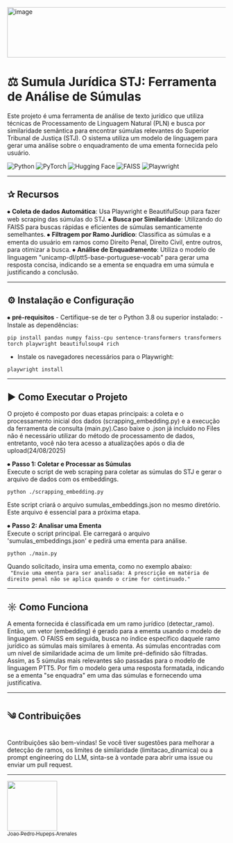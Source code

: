 <img width="512" height="116" alt="image" src="https://github.com/user-attachments/assets/9a36285e-cae9-437c-b17d-bbb1f8b68a30" />

# ⚖️ Sumula Jurídica STJ: Ferramenta de Análise de Súmulas

Este projeto é uma ferramenta de análise de texto jurídico que utiliza técnicas de Processamento de Linguagem Natural (PLN) e busca por similaridade semântica para encontrar súmulas relevantes do Superior Tribunal de Justiça (STJ). O sistema utiliza um modelo de linguagem para gerar uma análise sobre o enquadramento de uma ementa fornecida pelo usuário.

![Python](https://img.shields.io/badge/Python-3776AB?style=for-the-badge&logo=python&logoColor=white)
![PyTorch](https://img.shields.io/badge/PyTorch-EE4C2C?style=for-the-badge&logo=pytorch&logoColor=white)
![Hugging Face](https://img.shields.io/badge/HuggingFace-%23E87937.svg?style=for-the-badge&logo=HuggingFace&logoColor=white)
![FAISS](https://img.shields.io/badge/FAISS-005C99?style=for-the-badge&logo=faiss&logoColor=white)
![Playwright](https://img.shields.io/badge/Playwright-2F80ED?style=for-the-badge&logo=playwright&logoColor=white)

---
✰ Recursos
-
⦁	**Coleta de dados Automática**: Usa Playwright e BeautifulSoup para fazer web scraping das súmulas do STJ.
⦁	**Busca por Similaridade**: Utilizando do FAISS para buscas rápidas e eficientes de súmulas semanticamente semelhantes.
⦁	**Filtragem por Ramo Jurídico**: Classifica as súmulas e a ementa do usuário em ramos como Direito Penal, Direito Civil, entre outros, para otimizar a busca.
⦁	**Análise de Enquadramento**: Utiliza o modelo de linguagem "unicamp-dl/ptt5-base-portuguese-vocab" para gerar uma resposta concisa, indicando se a ementa se enquadra em uma súmula e justificando a conclusão.

---

⚙︎ Instalação e Configuração
-

⦁	**pré-requisitos** - Certifique-se de ter o Python 3.8 ou superior instalado:
	- Instale as dependências:
 
    pip install pandas numpy faiss-cpu sentence-transformers transformers torch playwright beautifulsoup4 rich

  -	Instale os navegadores necessários para o Playwright:
```
playwright install
```
---
▶︎ Como Executar o Projeto
-
O projeto é composto por duas etapas principais: a coleta e o processamento inicial dos dados (scrapping_embedding.py) e a execução da ferramenta de consulta (main.py).Caso baixe o .json já incluído no Files não é necessário utilizar do método de processamento de dados, entretanto, você não tera acesso a atualizações após o dia de upload(24/08/2025)

⦁	**Passo 1: Coletar e Processar as Súmulas**<br>
	Execute o script de web scraping para coletar as súmulas do STJ e gerar o arquivo de dados com os embeddings.
  ```
  python ./scrapping_embedding.py
  ```

  Este script criará o arquivo sumulas_embeddings.json no mesmo diretório. Este arquivo é essencial para a próxima etapa.


⦁	**Passo 2: Analisar uma Ementa**<br>
	Execute o script principal. Ele carregará o arquivo 'sumulas_embeddings.json' e pedirá uma ementa para análise.
  ```
  python ./main.py
  ```

  Quando solicitado, insira uma ementa, como no exemplo abaixo:
  <br>
```	"Envie uma ementa para ser analisada: A prescrição em matéria de direito penal não se aplica quando o crime for continuado."```

---
☼ Como Funciona
-
A ementa fornecida é classificada em um ramo jurídico (detectar_ramo). Então, um vetor (embedding) é gerado para a ementa usando o modelo de linguagem. O FAISS em seguida, busca no índice específico daquele ramo jurídico as súmulas mais similares à ementa. As súmulas encontradas com um nível de similaridade acima de um limite pré-definido são filtradas. Assim, as 5 súmulas mais relevantes são passadas para o modelo de linguagem PTT5. Por fim o modelo gera uma resposta formatada, indicando se a ementa "se enquadra" em uma das súmulas e fornecendo uma justificativa.

---
༄ Contribuições
-
Contribuições são bem-vindas! Se você tiver sugestões para melhorar a detecção de ramos, os limites de similaridade (limitacao_dinamica) ou a prompt engineering do LLM, sinta-se à vontade para abrir uma issue ou enviar um pull request.

---
[<img loading="lazy" src="https://avatars.githubusercontent.com/u/102492011?v=4" width=115><br><sub>Joao Pedro Hupeps Arenales </sub>](https://github.com/IshorMex)
